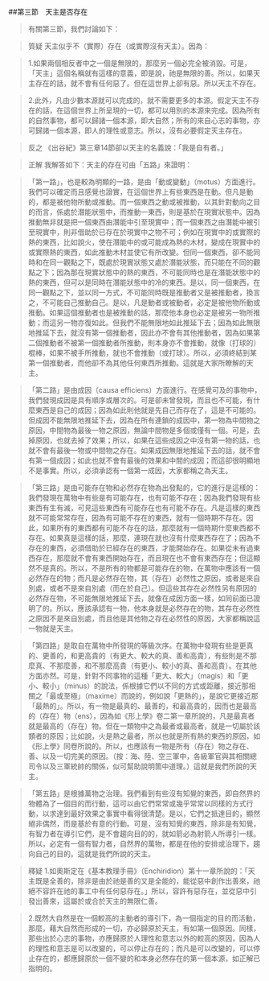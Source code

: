 ##第三節　天主是否存在
>有關第三節，我們討論如下：

>質疑	天主似乎不（實際）存在（或實際沒有天主）。因為：

>1.如果兩個相反者中之一個是無限的，那麼另一個必完全被消毀。可是，「天主」這個名稱就有這樣的意義，即是說，祂是無限的善。所以，如果天主存在的話，就不會有任何惡了。但在這世界上卻有惡。所以天主不存在。

>2.此外，凡由少數本源就可以完成的，就不需要更多的本源。假定天主不存在的話，在這個世界上所呈現的一切，都可以用別的本源來完成。因為所有的自然事物，都可以歸諸一個本源，即大自然；所有的來自心志的事物，亦可歸諸一個本源，即人的理性或意志。所以，沒有必要假定天主存在。

>反之	 《出谷紀》第三章14節卻以天主的名義說：「我是自有者。」

>正解	我解答如下：天主的存在可由「五路」來證明：

>「第一路」，也是較為明顯的一路，是由「動或變動」（motus）方面進行。我們可以確定而且感覺也證實，在這個世界上有些東西是在動。但凡是動的，都是被他物所動或推動。而一個東西之動或被推動，以其針對動向之目的而言，係處於潛能狀態中，而推動一東西，則是基於在現實狀態中。因為推動無非就是把一個東西由潛能中引至現實中；而一個東西之由潛能中被引至現實中，則非借助於已存在於現實中之物不可；例如在現實中的或實際的熱的東西，比如說火，使在潛能中的或可能成為熱的木材，變成在現實中的或實際熱的東西，如此推動木材並使它有所改變。但同一個東西，卻不能同時和在同一觀點之下，既處於現實狀態又處於潛能狀態，而只能在不同的觀點之下；因為那在現實狀態中的熱的東西，不可能同時也是在潛能狀態中的熱的東西，但可以是同時在潛能狀態中的冷的東西。是以，同一個東西，在同一觀點之下，並以同一方式，不可能同時既是推動者又是被推動者，換言之，不可能自己推動自己。是以，凡是動者或被動者，必定是被他物所動或推動。如果這個推動者也是被推動的話，那麼他本身也必定是被另一物所推動；而這另一物亦復如此。但我們不能無限地如此推延下去；因為如此無限地推延下去，就沒有第一個推動者，因此亦不會有其他推動者，因為如果第二個推動者不被第一個推動者所推動，則本身亦不會推動，就像（打球的）棍棒，如果不被手所推動，就也不會推動（或打球）。所以，必須終結到某第一個推動者，而他卻不為其他任何東西所推動。這就是大家所瞭解的天主。

>「第二路」是由成因（causa efficiens）方面進行。在感覺可及的事物中，我們發現成因是具有順序或層次的。可是卻未曾發現，而且也不可能，有什麼東西是自己的成因；因為如此則他就是先自己而存在了，這是不可能的。但成因不能無限地推延下去，因為在所有連鎖的成因中，第一物為中間物之原因，中間物為最後一物之原因，無論中間物是多個或僅有一個。可是，去掉原因，也就去掉了效果；所以，如果在這些成因之中沒有第一物的話，也就不會有最後一物或中間物之存在。如果成因無限地推延下去的話，就不會有第一個成因；如此也就不會有最後的效果和中間的成因；而這卻很明顯地不是事實。所以，必須承認有一個第一成因，大家都稱之為天主。

>「第三路」是由可能存在物和必然存在物為出發點的，它的進行是這樣的：我們發現在萬物中有些是有可能存在，也有可能不存在；因為我們發現有些東西有生有滅，可見這些東西有可能存在也有可能不存在。凡是這樣的東西就不可能常常存在，因為有可能不存在的東西，就有一個時期不存在。因此，如果所有的東西都有可能不存在的話，那麼就有一個時期什麼東西都不存在。如果真是這樣的話，那麼，連現在就也沒有什麼東西存在了；因為不存在的東西，必須借助於已經存在的東西，才能開始存在。如果從未有過東西存在，那麼就不會有東西開始存在，而且現在也不會有東西存在；但這顯然不是真的。所以，不是所有的物都是可能存在的物，在萬物中應該有一個必然存在的物；而凡是必然存在物，其（存在）必然性之原因，或者是來自別處，或者不是來自別處（而在於自己）。但這些其存在必然性另有原因的必然存在物，不可能無限地推延下去，就像在成因方面一樣，如同前面已證明了的。所以，應該承認有一物，他本身就是必然存在的物，其存在必然性之原因不是來自別處，而且他是其他物之存在必然性的原因，大家都稱說這一物就是天主。

>「第四路」是取自在萬物中所發現的等級次序。在萬物中發現有些是更真的、更善的，和更高貴的（有更大、較大的真、善和高貴），有些則是不那麼真、不那麼善，和不那麼高貴（有更小、較小的真、善和高貴）。在其他方面亦然。可是，針對不同事物的這種「更大、較大」（magis）和「更小、較小」（minus）的說法，係根據它們以不同的方式或距離，接近那相關之「最或至極」（maxime）而說的，例如說「更熱的」，是說它更接近那「最熱的」。所以，有一物是最真的、最善的，和最高貴的，因而也是最高的（存在）物（ens），因為如《形上學》卷二第一章所說的，凡是最真者就是最高的（存在）物。但在一類物中之為最者或最高者，就是一切屬於該類者的原因；比如說，火是熱之最者，所以也就是所有熱的東西的原因，如《形上學》同卷所說的。所以，也應該有一物是所有（存在）物之存在、善、以及一切完美的原因。（按︰海、陸、空三軍中，各級軍官與其相關總司令以及三軍統帥的關係，似可幫助說明箇中道理。）這就是我們所說的天主。

>「第五路」是根據萬物之治理。我們看到有些沒有知覺的東西，即自然界的物體為了一個目的而行動，這可以由它們常常或幾乎常常以同樣的方式行動，以求達到最好效果之事實中看得很清楚。是以，它們之抵達目的，顯然絕非偶然，而是基於有意的行動。可是，沒有知覺的東西，除非是有知覺，有智力者在導引它們，是不會趨向目的的，就如箭必為射箭人所導引一樣。所以，必定有一個有智力者，自然界的萬物，都是在他的安排或治理下，趨向自己的目的。這就是我們所說的天主。

>釋疑	1.如奧斯定在《基本教理手冊》（Enchiridion）第十一章所說的：「天主既是全善的，除非是由於祂是善的又是全能的，能從惡中創作出善來，祂絕不容許在祂的事工中有任何惡存在。」所以，容許有惡存在，並從惡中引發出善來，這屬於或合於天主的無限仁善。

>2.既然大自然是在一個較高的主動者的導引下，為一個指定的目的而活動，那麼，藉大自然而形成的一切，亦必歸原於天主，有如第一個原因。同樣，那些出於心志的事物，亦應歸原於人理性和意志以外的較高的原因，因為人的理性和意志是可以改變的，可以停止存在的；而凡是可以改變的，可以停止存在的，都應歸原於一個不變的和本身必然存在的第一個本源，如正解已指明的。

